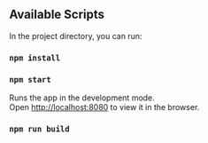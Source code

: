 ## Available Scripts

In the project directory, you can run:

### `npm install`

### `npm start`

Runs the app in the development mode.\
Open [http://localhost:8080](http://localhost:8080) to view it in the browser.

### `npm run build`

